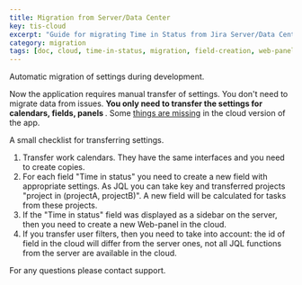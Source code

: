 ```yaml
---
title: Migration from Server/Data Center
key: tis-cloud
excerpt: "Guide for migrating Time in Status from Jira Server/Data Center to Cloud with manual settings transfer and configuration checklist."
category: migration
tags: [doc, cloud, time-in-status, migration, field-creation, web-panels, status-tracking]
---
```


Automatic migration of settings during development.

Now the application requires manual transfer of settings.
You don't need to migrate data from issues. <b> You only need to transfer the settings for calendars, fields, panels </b>.
Some [things are missing](/docs/tis-cloud/featureDifferenceDocumentation/) in the cloud version of the app.

A small checklist for transferring settings.
1. Transfer work calendars. They have the same interfaces and you need to create copies.
2. For each field "Time in status" you need to create a new field with appropriate settings. As JQL you can take key and transferred projects "project in (projectA, projectB)". A new field will be calculated for tasks from these projects.
3. If the "Time in status" field was displayed as a sidebar on the server, then you need to create a new Web-panel in the cloud.
4. If you transfer user filters, then you need to take into account: the id of field in the cloud will differ from the server ones, not all JQL functions from the server are available in the cloud.


For any questions please contact support.